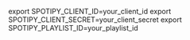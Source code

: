 export SPOTIPY_CLIENT_ID=your_client_id
export SPOTIPY_CLIENT_SECRET=your_client_secret
export SPOTIPY_PLAYLIST_ID=your_playlist_id

